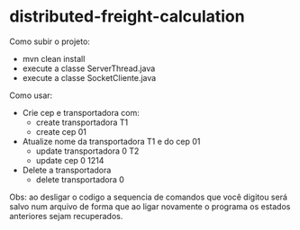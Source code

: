 # distributed-freight-calculation

Como subir o projeto:
 - mvn clean install
 - execute a classe ServerThread.java
 - execute a classe SocketCliente.java
 
Como usar:
 - Crie cep e transportadora com:
    + create transportadora T1
    + create cep 01
 - Atualize nome da transportadora T1 e do cep 01
    +  update transportadora 0 T2
    +  update cep 0 1214
  - Delete a transportadora
    + delete transportadora 0
 
 Obs: ao desligar o codigo a sequencia de comandos que você digitou será salvo num arquivo de forma que 
 ao ligar novamente o programa os estados anteriores sejam recuperados.
 
     